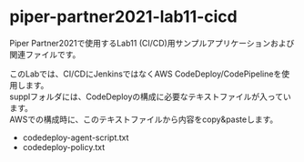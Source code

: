 # piper-partner2021-lab11-cicd 

Piper Partner2021で使用するLab11 (CI/CD)用サンプルアプリケーションおよび関連ファイルです。  

このLabでは、CI/CDにJenkinsではなくAWS CodeDeploy/CodePipelineを使用します。  
supplフォルダには、CodeDeployの構成に必要なテキストファイルが入っています。  
AWSでの構成時に、このテキストファイルから内容をcopy&pasteします。  
- codedeploy-agent-script.txt  
- codedeploy-policy.txt
